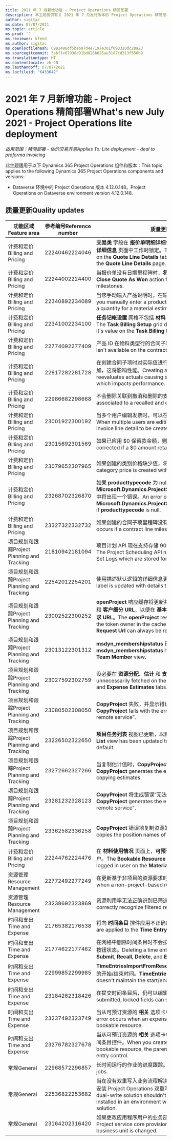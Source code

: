 ```yaml
---
title: 2021 年 7 月新增功能 - Project Operations 精简部署
description: 本主题提供有关 2021 年 7 月发行版本的 Project Operations 精简部署中提供的质量更新的信息。
author: sigitac
ms.date: 07/07/2021
ms.topic: article
ms.prod: ''
ms.reviewer: kfend
ms.author: sigitac
ms.openlocfilehash: 6992498df5beb97d4e7197e301f093320dc28a23
ms.sourcegitcommit: 3abf1e67938d91bd826b025ae3187cd313f556b9
ms.translationtype: HT
ms.contentlocale: zh-CN
ms.lasthandoff: 07/07/2021
ms.locfileid: "6433642"
---
```

# <a name="whats-new-july-2021---project-operations-lite-deployment"></a><span data-ttu-id="b3223-103">2021 年 7 月新增功能 - Project Operations 精简部署</span><span class="sxs-lookup"><span data-stu-id="b3223-103">What's new July 2021 - Project Operations lite deployment</span></span>

<span data-ttu-id="b3223-104">_适用范围：精简部署 - 估价交易开票_</span><span class="sxs-lookup"><span data-stu-id="b3223-104">_Applies To: Lite deployment - deal to proforma invoicing_</span></span>

<span data-ttu-id="b3223-105">此主题适用于以下 Dynamics 365 Project Operations 组件和版本：</span><span class="sxs-lookup"><span data-stu-id="b3223-105">This topic applies to the following Dynamics 365 Project Operations components and versions:</span></span>

  - <span data-ttu-id="b3223-106">Dataverse 环境中的 Project Operations 版本 4.12.0.148。</span><span class="sxs-lookup"><span data-stu-id="b3223-106">Project Operations on Dataverse environment version 4.12.0.148.</span></span>

## <a name="quality-updates"></a><span data-ttu-id="b3223-107">质量更新</span><span class="sxs-lookup"><span data-stu-id="b3223-107">Quality updates</span></span>
| <span data-ttu-id="b3223-108">**功能区域**</span><span class="sxs-lookup"><span data-stu-id="b3223-108">**Feature area**</span></span>              | <span data-ttu-id="b3223-109">**参考编号**</span><span class="sxs-lookup"><span data-stu-id="b3223-109">**Reference number**</span></span> | <span data-ttu-id="b3223-110">**质量更新**</span><span class="sxs-lookup"><span data-stu-id="b3223-110">**Quality update**</span></span>                                                                                                                                                                                             |
|-------------------------------|----------------------|----------------------------------------------------------------------------------------------------------------------------------------------------------------------------------------------------------------|
| <span data-ttu-id="b3223-111">计费和定价</span><span class="sxs-lookup"><span data-stu-id="b3223-111">Billing and Pricing</span></span>           | <span data-ttu-id="b3223-112">2224046</span><span class="sxs-lookup"><span data-stu-id="b3223-112">2224046</span></span>              | <span data-ttu-id="b3223-113">**交易类** 字段在 **报价单明细详细信息** 选项卡上可编辑，但在从 **报价单明细详细信息** 页面中工作时锁定。</span><span class="sxs-lookup"><span data-stu-id="b3223-113">The **Transaction Class** field is editable on the **Quote Line Details** tab, but is locked if you are working from the **Quote Line Details** page.</span></span>                                                                     |
| <span data-ttu-id="b3223-114">计费和定价</span><span class="sxs-lookup"><span data-stu-id="b3223-114">Billing and Pricing</span></span>           | <span data-ttu-id="b3223-115">2224400</span><span class="sxs-lookup"><span data-stu-id="b3223-115">2224400</span></span>              | <span data-ttu-id="b3223-116">当报价单没有日期里程碑时，**将报价单作为赢单结束** 操作将失败。</span><span class="sxs-lookup"><span data-stu-id="b3223-116">The **Close Quote As Won** action fails when a quote has no date milestones.</span></span>                                                                                                                                    |
| <span data-ttu-id="b3223-117">计费和定价</span><span class="sxs-lookup"><span data-stu-id="b3223-117">Billing and Pricing</span></span>           | <span data-ttu-id="b3223-118">2234089</span><span class="sxs-lookup"><span data-stu-id="b3223-118">2234089</span></span>              | <span data-ttu-id="b3223-119">当您手动输入产品说明时，在输入材料估计的数量后，将清除它。</span><span class="sxs-lookup"><span data-stu-id="b3223-119">When you manually enter a product description, it's cleared after you enter a quantity for a material estimate.</span></span>                                                                                                                         |
| <span data-ttu-id="b3223-120">计费和定价</span><span class="sxs-lookup"><span data-stu-id="b3223-120">Billing and Pricing</span></span>           | <span data-ttu-id="b3223-121">2234100</span><span class="sxs-lookup"><span data-stu-id="b3223-121">2234100</span></span>              | <span data-ttu-id="b3223-122">**任务记帐设置** 网格不包括 **材料** 列，并且值在项目的 **任务记帐** 选项卡上。</span><span class="sxs-lookup"><span data-stu-id="b3223-122">The **Task Billing Setup** grid doesn't include the **Material** column and it's value on the **Task Billing** tab of the project.</span></span>                                                                                                       |
| <span data-ttu-id="b3223-123">计费和定价</span><span class="sxs-lookup"><span data-stu-id="b3223-123">Billing and Pricing</span></span>           | <span data-ttu-id="b3223-124">2277409</span><span class="sxs-lookup"><span data-stu-id="b3223-124">2277409</span></span>              | <span data-ttu-id="b3223-125">产品 ID 在物料类型行的合同子项详细信息上不可用。</span><span class="sxs-lookup"><span data-stu-id="b3223-125">The product ID isn't available on the contract line detail for a material type line.</span></span>                                                                                                                                        |
| <span data-ttu-id="b3223-126">计费和定价</span><span class="sxs-lookup"><span data-stu-id="b3223-126">Billing and Pricing</span></span>           | <span data-ttu-id="b3223-127">2281728</span><span class="sxs-lookup"><span data-stu-id="b3223-127">2281728</span></span>              | <span data-ttu-id="b3223-128">在创建合同子项时对实际值进行不必要的重新评估会导致数据量显著增加，这将影响性能。</span><span class="sxs-lookup"><span data-stu-id="b3223-128">Creating a contract line unnecessarily reevaluates actuals causing significant increases in data volume, which impacts performance.</span></span>                                                                                |
| <span data-ttu-id="b3223-129">计费和定价</span><span class="sxs-lookup"><span data-stu-id="b3223-129">Billing and Pricing</span></span>           | <span data-ttu-id="b3223-130">2298668</span><span class="sxs-lookup"><span data-stu-id="b3223-130">2298668</span></span>              | <span data-ttu-id="b3223-131">不会删除关联到撤消和删除的支出的日记帐行。</span><span class="sxs-lookup"><span data-stu-id="b3223-131">Journal lines associated to a recalled and deleted expense aren't removed.</span></span>                                                                                                                                     |
| <span data-ttu-id="b3223-132">计费和定价</span><span class="sxs-lookup"><span data-stu-id="b3223-132">Billing and Pricing</span></span>           | <span data-ttu-id="b3223-133">2300192</span><span class="sxs-lookup"><span data-stu-id="b3223-133">2300192</span></span>              | <span data-ttu-id="b3223-134">当多个用户编辑发票时，可以在确认的发票上创建新的发票行详细信息。</span><span class="sxs-lookup"><span data-stu-id="b3223-134">When multiple users are editing an invoice, it's possible for a new invoice line detail to be created on a confirmed invoice.</span></span>                                                                                   |
| <span data-ttu-id="b3223-135">计费和定价</span><span class="sxs-lookup"><span data-stu-id="b3223-135">Billing and Pricing</span></span>           | <span data-ttu-id="b3223-136">2301569</span><span class="sxs-lookup"><span data-stu-id="b3223-136">2301569</span></span>              | <span data-ttu-id="b3223-137">如果已应用 \$0 保留款金额，则无法更正发票。</span><span class="sxs-lookup"><span data-stu-id="b3223-137">Invoices can't be corrected if a \$0 amount retainer has been applied.</span></span>                                                                                                                                        |
| <span data-ttu-id="b3223-138">计费和定价</span><span class="sxs-lookup"><span data-stu-id="b3223-138">Billing and Pricing</span></span>           | <span data-ttu-id="b3223-139">2307965</span><span class="sxs-lookup"><span data-stu-id="b3223-139">2307965</span></span>              | <span data-ttu-id="b3223-140">如果创建的类别价格缺少值，将出现一个错误。</span><span class="sxs-lookup"><span data-stu-id="b3223-140">An error occurs if a category price is created with missing values.</span></span>                                                                                                                           |
| <span data-ttu-id="b3223-141">计费和定价</span><span class="sxs-lookup"><span data-stu-id="b3223-141">Billing and Pricing</span></span>           | <span data-ttu-id="b3223-142">2326870</span><span class="sxs-lookup"><span data-stu-id="b3223-142">2326870</span></span>              | <span data-ttu-id="b3223-143">如果 **producttypecode** 为 null，**Microsoft.Dynamics.ProjectService.Plugins.PostInvoiceLineDelete** 中将出现一个错误。</span><span class="sxs-lookup"><span data-stu-id="b3223-143">An error occurs in **Microsoft.Dynamics.ProjectService.Plugins.PostInvoiceLineDelete** if **producttypecode** is null.</span></span>                                                                            |
| <span data-ttu-id="b3223-144">计费和定价</span><span class="sxs-lookup"><span data-stu-id="b3223-144">Billing and Pricing</span></span>           | <span data-ttu-id="b3223-145">2332732</span><span class="sxs-lookup"><span data-stu-id="b3223-145">2332732</span></span>              | <span data-ttu-id="b3223-146">如果创建的合同子项里程碑没有订单行，将出现一个错误。</span><span class="sxs-lookup"><span data-stu-id="b3223-146">An error occurs if a contract line milestone is created without an order line.</span></span>                                                                                                                |
| <span data-ttu-id="b3223-147">项目规划和跟踪</span><span class="sxs-lookup"><span data-stu-id="b3223-147">Project Planning and Tracking</span></span> | <span data-ttu-id="b3223-148">2181094</span><span class="sxs-lookup"><span data-stu-id="b3223-148">2181094</span></span>              | <span data-ttu-id="b3223-149">项目计划 API 现在支持存储 90 天的 PSS 日志和 Operation Set 日志。</span><span class="sxs-lookup"><span data-stu-id="b3223-149">The Project Scheduling API now supports PSS Logs and Operation Set Logs which are stored for 90 days.</span></span>                                                                                                                  |
| <span data-ttu-id="b3223-150">项目规划和跟踪</span><span class="sxs-lookup"><span data-stu-id="b3223-150">Project Planning and Tracking</span></span> | <span data-ttu-id="b3223-151">2254201</span><span class="sxs-lookup"><span data-stu-id="b3223-151">2254201</span></span>              | <span data-ttu-id="b3223-152">使用描述默认逻辑的详细信息更新 **计划模式** 标签。</span><span class="sxs-lookup"><span data-stu-id="b3223-152">The **Schedule Mode** label is updated with details that describe the defaulting logic.</span></span>                                                                                                                                      |
| <span data-ttu-id="b3223-153">项目规划和跟踪</span><span class="sxs-lookup"><span data-stu-id="b3223-153">Project Planning and Tracking</span></span> | <span data-ttu-id="b3223-154">2300252</span><span class="sxs-lookup"><span data-stu-id="b3223-154">2300252</span></span>              | <span data-ttu-id="b3223-155">**openProject** 响应缓存将更新并在缓存密钥中包括标记负责人 **基本 URL** 和 **客户细分 URL**，以便在 **基本 URL** 发生更改时，始终可以重新创建 **请求 URL**。</span><span class="sxs-lookup"><span data-stu-id="b3223-155">The **openProject** response cache is updated and includes the token owner in the cache key, **base Url**, and **Segment Url** so that **Request Url** can always be re-created if the **base Url** changes.</span></span> |
| <span data-ttu-id="b3223-156">项目规划和跟踪</span><span class="sxs-lookup"><span data-stu-id="b3223-156">Project Planning and Tracking</span></span> | <span data-ttu-id="b3223-157">2301312</span><span class="sxs-lookup"><span data-stu-id="b3223-157">2301312</span></span>              | <span data-ttu-id="b3223-158">**msdyn_membershipstatus** 已从 **项目团队成员** 视图中删除。</span><span class="sxs-lookup"><span data-stu-id="b3223-158">**msdyn_membershipstatus** has been removed from the **Project Team Member** view.</span></span>                                                                                                                                        |
| <span data-ttu-id="b3223-159">项目规划和跟踪</span><span class="sxs-lookup"><span data-stu-id="b3223-159">Project Planning and Tracking</span></span> | <span data-ttu-id="b3223-160">2302759</span><span class="sxs-lookup"><span data-stu-id="b3223-160">2302759</span></span>              | <span data-ttu-id="b3223-161">没必要在 **资源分配**、**估计** 和 **支出估计** 选项卡上获取产品。</span><span class="sxs-lookup"><span data-stu-id="b3223-161">Products are unnecessarily fetched on the **Resource Assignments**, **Estimates**, and **Expense Estimates** tabs.</span></span>                                                                                                        |
| <span data-ttu-id="b3223-162">项目规划和跟踪</span><span class="sxs-lookup"><span data-stu-id="b3223-162">Project Planning and Tracking</span></span> | <span data-ttu-id="b3223-163">2308050</span><span class="sxs-lookup"><span data-stu-id="b3223-163">2308050</span></span>              | <span data-ttu-id="b3223-164">**CopyProject** 失败，并显示错误“无法获取标记以与远程服务通信”。</span><span class="sxs-lookup"><span data-stu-id="b3223-164">**CopyProject** fails with the error, “Failed to get token to talk to remote service”.</span></span>                                                                                                                           |
| <span data-ttu-id="b3223-165">项目规划和跟踪</span><span class="sxs-lookup"><span data-stu-id="b3223-165">Project Planning and Tracking</span></span> | <span data-ttu-id="b3223-166">2322650</span><span class="sxs-lookup"><span data-stu-id="b3223-166">2322650</span></span>              | <span data-ttu-id="b3223-167">**项目任务列表** 视图已更新，以默认显示任务的日期。</span><span class="sxs-lookup"><span data-stu-id="b3223-167">The **Project Task List** view has been updated to display the date of the task by default.</span></span>                                                                                                            |
| <span data-ttu-id="b3223-168">项目规划和跟踪</span><span class="sxs-lookup"><span data-stu-id="b3223-168">Project Planning and Tracking</span></span> | <span data-ttu-id="b3223-169">2327266</span><span class="sxs-lookup"><span data-stu-id="b3223-169">2327266</span></span>              | <span data-ttu-id="b3223-170">当复制估计值时，**CopyProject** 将生成错误“在字典中找不到密钥”。</span><span class="sxs-lookup"><span data-stu-id="b3223-170">**CopyProject** generates the error, "Key not found in dictionary" when copying estimates.</span></span>                                                                                                      |
| <span data-ttu-id="b3223-171">项目规划和跟踪</span><span class="sxs-lookup"><span data-stu-id="b3223-171">Project Planning and Tracking</span></span> | <span data-ttu-id="b3223-172">2328123</span><span class="sxs-lookup"><span data-stu-id="b3223-172">2328123</span></span>              | <span data-ttu-id="b3223-173">**CopyProject** 将生成错误“无法获取标记以与远程服务通信”。</span><span class="sxs-lookup"><span data-stu-id="b3223-173">**CopyProject** generates the error, "Failed to get token to talk to remote service".</span></span>                                                                                                                          |
| <span data-ttu-id="b3223-174">项目规划和跟踪</span><span class="sxs-lookup"><span data-stu-id="b3223-174">Project Planning and Tracking</span></span> | <span data-ttu-id="b3223-175">2336258</span><span class="sxs-lookup"><span data-stu-id="b3223-175">2336258</span></span>              | <span data-ttu-id="b3223-176">**CopyProject** 错误地复制资源的位置名称。</span><span class="sxs-lookup"><span data-stu-id="b3223-176">**CopyProject** incorrectly copies the position names of resources.</span></span>                                                                                                                                                 |
| <span data-ttu-id="b3223-177">计费和定价</span><span class="sxs-lookup"><span data-stu-id="b3223-177">Billing and Pricing</span></span>           | <span data-ttu-id="b3223-178">2224476</span><span class="sxs-lookup"><span data-stu-id="b3223-178">2224476</span></span>              | <span data-ttu-id="b3223-179">在 **材料使用情况** 页面上，**可预订资源** 字段不会正确地默认为已登录用户。</span><span class="sxs-lookup"><span data-stu-id="b3223-179">The **Bookable Resource** field doesn't correctly default to the logged in user on the **Material Usage** page.</span></span>                                                                                                            |
| <span data-ttu-id="b3223-180">资源管理</span><span class="sxs-lookup"><span data-stu-id="b3223-180">Resource Management</span></span>           | <span data-ttu-id="b3223-181">2277249</span><span class="sxs-lookup"><span data-stu-id="b3223-181">2277249</span></span>              | <span data-ttu-id="b3223-182">在更新基于非项目的资源要求时，将出现一个错误。</span><span class="sxs-lookup"><span data-stu-id="b3223-182">An error occurs when a non-project-based resource requirement is updated.</span></span>                                                                                                            |
| <span data-ttu-id="b3223-183">资源管理</span><span class="sxs-lookup"><span data-stu-id="b3223-183">Resource Management</span></span>           | <span data-ttu-id="b3223-184">2323869</span><span class="sxs-lookup"><span data-stu-id="b3223-184">2323869</span></span>              | <span data-ttu-id="b3223-185">资源利用率无法正确识别已筛选资源。</span><span class="sxs-lookup"><span data-stu-id="b3223-185">Resource utilization doesn't correctly recognize filtered resources.</span></span>                                                                                                                                             |
| <span data-ttu-id="b3223-186">时间和支出</span><span class="sxs-lookup"><span data-stu-id="b3223-186">Time and Expense</span></span>              | <span data-ttu-id="b3223-187">2176538</span><span class="sxs-lookup"><span data-stu-id="b3223-187">2176538</span></span>              | <span data-ttu-id="b3223-188">将向 **时间条目** 控件应用不正确的筛选运算符。</span><span class="sxs-lookup"><span data-stu-id="b3223-188">Incorrect filter operators are applied to the **Time Entry** control.</span></span>                                                                                                                                                   |
| <span data-ttu-id="b3223-189">时间和支出</span><span class="sxs-lookup"><span data-stu-id="b3223-189">Time and Expense</span></span>              | <span data-ttu-id="b3223-190">2177462</span><span class="sxs-lookup"><span data-stu-id="b3223-190">2177462</span></span>              | <span data-ttu-id="b3223-191">在网格中删除时间条目时不会按预期更新 **提交**、**撤消**、**删除** 和 **编辑条目** 按钮状态。</span><span class="sxs-lookup"><span data-stu-id="b3223-191">Deleting a time entry in the grid doesn't update the **Submit**, **Recall**, **Delete**, and **Edit Entry** button status as expected.</span></span>                                                                                        |
| <span data-ttu-id="b3223-192">时间和支出</span><span class="sxs-lookup"><span data-stu-id="b3223-192">Time and Expense</span></span>              | <span data-ttu-id="b3223-193">2299985</span><span class="sxs-lookup"><span data-stu-id="b3223-193">2299985</span></span>              | <span data-ttu-id="b3223-194">**TimeEntriesImportFromResourceAssignment** 不会保留工作等值线中的开始/结束时间。</span><span class="sxs-lookup"><span data-stu-id="b3223-194">**TimeEntriesImportFromResourceAssignment** doesn't maintain the start/end time from the assignment contours.</span></span>                                                                                                  |
| <span data-ttu-id="b3223-195">时间和支出</span><span class="sxs-lookup"><span data-stu-id="b3223-195">Time and Expense</span></span>              | <span data-ttu-id="b3223-196">2318426</span><span class="sxs-lookup"><span data-stu-id="b3223-196">2318426</span></span>              | <span data-ttu-id="b3223-197">在提交时间条目后，仍可以编辑锁定字段。</span><span class="sxs-lookup"><span data-stu-id="b3223-197">After a time entry is submitted, locked fields can still be edited.</span></span>                                                                                                                                   |
| <span data-ttu-id="b3223-198">时间和支出</span><span class="sxs-lookup"><span data-stu-id="b3223-198">Time and Expense</span></span>              | <span data-ttu-id="b3223-199">2323749</span><span class="sxs-lookup"><span data-stu-id="b3223-199">2323749</span></span>              | <span data-ttu-id="b3223-200">当从可预订资源的 **相关** 选项卡中创建支出时，将出现一个错误。</span><span class="sxs-lookup"><span data-stu-id="b3223-200">An error occurs when an expense is created from the **Related** tab of a bookable resource.</span></span>                                                                                                      |
| <span data-ttu-id="b3223-201">时间和支出</span><span class="sxs-lookup"><span data-stu-id="b3223-201">Time and Expense</span></span>              | <span data-ttu-id="b3223-202">2327678</span><span class="sxs-lookup"><span data-stu-id="b3223-202">2327678</span></span>              | <span data-ttu-id="b3223-203">当从可预订资源的 **相关** 选项卡中创建时间条目时，父资源不会传递到时间条目控件。</span><span class="sxs-lookup"><span data-stu-id="b3223-203">When you create a time entry from the **Related** tab of a bookable resource, the parent resource isn't passed to the time entry control.</span></span>                                                                            |
| <span data-ttu-id="b3223-204">常规</span><span class="sxs-lookup"><span data-stu-id="b3223-204">General</span></span>                       | <span data-ttu-id="b3223-205">2296857</span><span class="sxs-lookup"><span data-stu-id="b3223-205">2296857</span></span>              | <span data-ttu-id="b3223-206">长时间运行的作业的进度跟踪。</span><span class="sxs-lookup"><span data-stu-id="b3223-206">Progress tracking for long running jobs.</span></span>                                                                                                                                                                        |
| <span data-ttu-id="b3223-207">常规</span><span class="sxs-lookup"><span data-stu-id="b3223-207">General</span></span>                       | <span data-ttu-id="b3223-208">2253682</span><span class="sxs-lookup"><span data-stu-id="b3223-208">2253682</span></span>              | <span data-ttu-id="b3223-209">当在没有双重写入业务流程解决方案的环境中安装双重写入核心时，不应安装 Project Operations 双重写入解决方案。</span><span class="sxs-lookup"><span data-stu-id="b3223-209">The Project Operations dual-write solution shouldn't be installed when dual-write core is installed in an environment without the dual-write orchestration solution.</span></span>                                                |
| <span data-ttu-id="b3223-210">常规</span><span class="sxs-lookup"><span data-stu-id="b3223-210">General</span></span>                       | <span data-ttu-id="b3223-211">2316420</span><span class="sxs-lookup"><span data-stu-id="b3223-211">2316420</span></span>              | <span data-ttu-id="b3223-212">如果更改应用程序用户的业务部门，Project Service 核心预配将失败。</span><span class="sxs-lookup"><span data-stu-id="b3223-212">Project service core provisioning fails if the application user’s business unit is changed.</span></span>                                                                                                                     |
